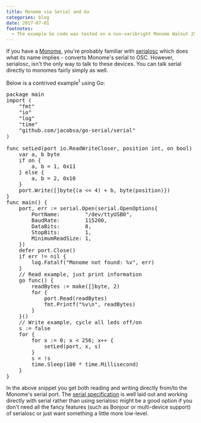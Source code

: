 ```yaml
---
title: Monome via Serial and Go
categories: blog
date: 2017-07-01
footnotes:
  - The example Go code was tested on a non-varibright Monome Walnut 256 model.
---
```


If you have a [Monome](https://en.wikipedia.org/wiki/Monome), you're probably familiar with [serialosc](https://github.com/monome/serialosc) which does what its name implies - converts Monome's serial to OSC.  However, serialosc, isn't the only way to talk to these devices. You can talk serial directly to monomes fairly simply as well.

Below is a contrived example<sup>1</sup> using Go:

<pre data-language='golang'>
package main
import (
	"fmt"
	"io"
	"log"
	"time"
	"github.com/jacobsa/go-serial/serial"
)

func setLed(port io.ReadWriteCloser, position int, on bool) {
	var a, b byte
	if on {
		a, b = 1, 0x11
	} else {
		a, b = 2, 0x10
	}
	port.Write([]byte{(a << 4) + b, byte(position)})
}
func main() {
	port, err := serial.Open(serial.OpenOptions{
		PortName:        "/dev/ttyUSB0",
		BaudRate:        115200,
		DataBits:        8,
		StopBits:        1,
		MinimumReadSize: 1,
	})
	defer port.Close()
	if err != nil {
		log.Fatalf("Monome not found: %v", err)
	}
	// Read example, just print information
	go func() {
		readBytes := make([]byte, 2)
		for {
			port.Read(readBytes)
			fmt.Printf("%v\n", readBytes)
		}
	}()
	// Write example, cycle all leds off/on
	s := false
	for {
		for x := 0; x < 256; x++ {
			setLed(port, x, s)
		}
		s = !s
		time.Sleep(100 * time.Millisecond)
	}
}
</pre>

In the above snippet you get both reading and writing directly from/to the Monome's serial port. The [serial specification](http://monome.org/docs/serial.txt) is well laid out and working directly with serial rather than using serialosc might be a good option if you don't need all the fancy features (such as Bonjour or multi-device support) of serialosc or just want something a little more low-level.
